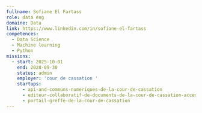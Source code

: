 ```yaml
---
fullname: Sofiane El Fartass
role: data eng
domaine: Data
link: https://www.linkedin.com/in/sofiane-el-fartass
competences:
  - Data Science
  - Machine learning
  - Python
missions:
  - start: 2025-10-01
    end: 2028-09-30
    status: admin
    employer: 'cour de cassation '
    startups:
      - api-and-communs-numeriques-de-la-cour-de-cassation
      - editeur-collaboratif-de-documents-de-la-cour-de-cassation-accessible-en-ligne-hors-ligne
      - portail-greffe-de-la-cour-de-cassation
---
```

